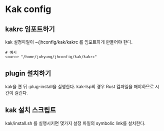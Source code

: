 # Kak config

## kakrc 임포트하기

kak 설정파일이 ~/jhconfig/kak/kakrc 를 임포트하게 만들어야 한다.

```
# 예시
source "/home/juhyung/jhconfig/kak/kakrc"
```

## plugin 설치하기

kak을 켠 뒤 :plug-install을 실행한다.
kak-lsp의 경우 Rust 컴파일을 해야하므로 시간이 걸린다.

## kak 설치 스크립트

kak/install.sh 를 실행시키면 몇가지 설정 파일의 symbolic link를 설치한다.

